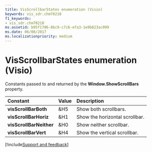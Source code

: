 ```yaml
---
title: VisScrollbarStates enumeration (Visio)
keywords: vis_sdr.chm70210
f1_keywords:
- vis_sdr.chm70210
ms.assetid: b95f1706-8bc9-c7c6-efa3-1e9b823ac099
ms.date: 06/08/2017
ms.localizationpriority: medium
---
```



# VisScrollbarStates enumeration (Visio)

Constants passed to and returned by the **Window.ShowScrollBars** property.



|Constant|Value|Description|
|:-----|:-----|:-----|
| **visScrollBarBoth**|&H5|Show both scrollbars.|
| **visScrollBarHoriz**|&H1|Show the horizontal scrollbar.|
| **visScrollBarNeither**|&H0|Show neither scrollbar.|
| **visScrollBarVert**|&H4|Show the vertical scrollbar.|

[!include[Support and feedback](~/includes/feedback-boilerplate.md)]